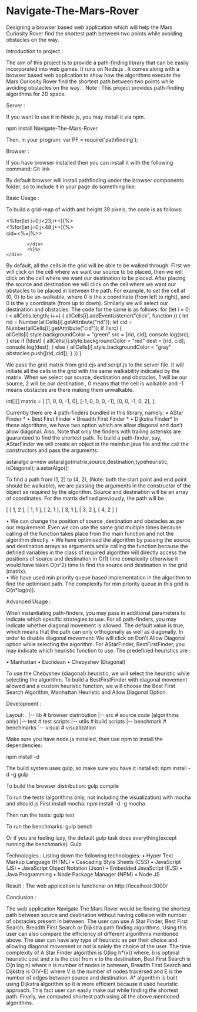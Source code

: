 # Navigate-The-Mars-Rover
Designing a browser based web application which will help the Mars Curiosity Rover find the shortest path between two points while avoiding obstacles on the way.
 


Introduction to project :

The aim of this project is to provide a path-finding library that can be easily incorporated into web games. It runs on Node.js .
It comes along with a browser based web application to show how the algorithms execute the Mars Curiosity Rover find the shortest path between two points while avoiding obstacles on the way. . 
Note : This project provides path-finding algorithms for 2D space.  
 
Server :

If you want to use it in Node.js, you may install it via npm.

npm install Navigate-The-Mars-Rover

Then, in your program:
var PF = require('pathfinding');

Browser :

If you have browser installed then you can install it with the following command:
Git link 

By default browser will install pathfinding under the browser components folder, so to include it in your page do something like:
<script type = “txt/javascript”  
src ="script.js"></script>

 

Basic Usage :

To build a grid-map of width and height 39 pixels, the code is as follows:
<div id="grid">
        <%for(let i=0;i<23;i++){%>
        <div class="row">
            <%for(let j=0;j<48;j++){%>
            <div class="cell" rid=<%=i%> cid=<%=j%>>

            </div>
            <%}%>
    </div>

By default, all the cells in the grid will be able to be walked through. First we will click on the cell where we want our source to be placed, then we will click on the cell where we want our destination to be placed. After placing the source and destination we will click on the cell where we want our obstacles to be placed in between the path.
For example, to set the cell at (0, 0) to be un-walkable, where 0 is the x coordinate (from left to right), and 0 is the y coordinate (from up to down). Similarly we will select our destination and obstacles. The code for the same is as follows:
for (let i = 0; i < allCells.length; i++) {
    allCells[i].addEventListener("click", function () {
        let rid = Number(allCells[i].getAttribute("rid"));
        let cid = Number(allCells[i].getAttribute("cid"));
        if (!src) {
            allCells[i].style.backgroundColor = "green"
            src = [rid, cid];
            console.log(src);
        } else if (!dest) {
            allCells[i].style.backgroundColor = "red"
            dest = [rid, cid];
            console.log(dest);
        } else {
            allCells[i].style.backgroundColor = "gray"
            obstacles.push([rid, cid]);
        }
    })
}

We pass the grid matrix from grid.ejs and script.js to the server file. It will initiate all the cells in the grid with the same walkability indicated by the matrix. When we select our source, destination and obstacles, 1 will be our source, 2 will be our destination , 0 means that the cell is walkable and -1 means obstacles are there making them unwalkable.

int[][] matrix = [
    [1, 0, 0, -1, 0],
    [-1, 0, 0, 0, -1],
    [0, 0, -1, 0, 2],
];

Currently there are 4 path-finders bundled in this library, namely:
•	AStar Finder *
•	Best First Finder
•	Breadth First Finder *
•	Dijkstra Finder*
In these algorithms, we have two option which are allow diagonal and don’t allow diagonal.
Also, Note that only the finders with trailing asterisks are guaranteed to find the shortest path.
To build a path-finder, say, AStarFinder we will create an object in the mainfun.java file and the call the constructors and pass the arguments:

astaralgo a=new astaralgo(matrix,source,destination,typeheuristic,
 isDiagonal);
a.astarAlgo();

To find a path from (1, 2) to (4, 2), (Note: both the start point and end point should be walkable), we are passing the arguments in the constructor of the object as required by the algorithm.
Source and destination will be an array of coordinates.
For the matrix defined previously, the path will be :

[ [ 1, 2 ], [ 1, 1 ], [ 2, 1 ], [ 3, 1 ], [ 3, 2 ], [ 4, 2 ] ]


•	We can change the position of source ,destination and obstacles as per our requirement .Even we can use the same grid multiple times because calling of the function takes place from the main function and not the algorithm directly.
•	We have optimised the algorithm by passing the source and destination arrays as arguments while calling the function because the defined variables in the class of required algorithm will directly access the positions of source and destination in O(1) time complexity otherwise it would have taken O(n^2) time to find the source and destination in the grid (matrix).  
•	We have used min priority queue based implementation in the algorithm to find the optimised path. The complexity for min priority queue in this grid is O(n*log(n)).


Advanced Usage :

When instantiating path-finders, you may pass in additional parameters to indicate which specific strategies to use.
For all path-finders, you may indicate whether diagonal movement is allowed. The default value is true, which means that the path can only orthogonally as well as diagonally.
In order to disable diagonal movement:
We will click on Don’t Allow Diagonal option while selecting the algorithm.
For AStarFinder, BestFirstFinder, you may indicate which heuristic function to use.
The predefined heuristics are :

•	Manhattan 
•	Euclidean
•	Chebyshev (Diagonal)

To use the Chebyshev (diagonal) heuristic, we will select the heuristic while selecting the algorithm.
To build a BestFirstFinder with diagonal movement allowed and a custom heuristic function, we will choose the Best First Search Algorithm, Manhattan Heuristic and Allow Diagonal Option. 


Development :

Layout:
.
|-- lib          # browser distribution
|-- src          # source code (algorithms only)
|-- test         # test scripts
|-- utils        # build scripts
|-- benchmark    # benchmarks
`-- visual       # visualization

Make sure you have node.js installed, then use npm to install the dependencies:

npm install -d 

The build system uses gulp, so make sure you have it installed:
npm install -d -g gulp

To build the browser distribution:
gulp compile

To run the tests (algorithms only, not including the visualization) with mocha and should.js First install mocha:
npm install -d -g mocha

Then run the tests:
gulp test

To run the benchmarks:
gulp bench

Or if you are feeling lazy, the default gulp task does everything(except running the benchmarks):
Gulp

Technologies :
Listing down the following technologies:
•	Hyper Text Markup Language (HTML)
•	Cascading Style Sheets (CSS)
•	JavaScript (JS)
•	JavaScript Object Notation (Json) 
•	Embedded JavaScript (EJS)
•	Java Programming
•	Node Package Manager (NPM)
•	Node JS


Result :
The web application is functional on http://localhost:3000/


Conclusion :

The web application Navigate The Mars Rover would be finding the shortest path between source and destination without having collision with number of obstacles present in between.
The user can use A Star Finder, Best First Search, Breadth First Search or  Dijkstra path finding algorithms. Using this user can also compare the efficiency of different algorithms mentioned above. The user can have any type of heuristic as per their choice and allowing diagonal movement or not is solely the choice of the user.
 The time complexity of A Star Finder algorithm is O(log h*(x)) where, h is optimal heuristic cost and x is the cost from x to the destination, Best First Search is O(n log n) where n is number of nodes in between, Breadth First Search and Dijkstra is O(V+E) where V is the number of nodes traversed and E is the number of edges between source and destination.
A* algorithm is built using Dijkstra algorithm so it is more efficient because it used heuristic approach. This fact user can easily make out while finding the shortest path. Finally, we computed shortest path using all the above mentioned algorithms.


